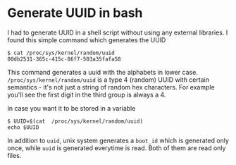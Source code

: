 # Generate UUID in bash 

I had to generate UUID in a shell script without using any external libraries. I found this simple command which
generates the UUID

```
$ cat /proc/sys/kernel/random/uuid
00db2531-365c-415c-86f7-503a35fafa58
```

This command generates a uuid with the alphabets in lower case. `/proc/sys/kernel/random/uuid` is a type 4 (random) UUID with certain semantics - it's not just a string of random hex characters. For example you'll see the first digit in the third group is always a 4.

In case you want it to be stored in a variable 

```
$ UUID=$(cat  /proc/sys/kernel/random/uuid)
echo $UUID
```

In addition to `uuid`, unix system generates a `boot_id` which is generated only once, while `uuid` is generated
everytime is read. Both of them are read only files.
